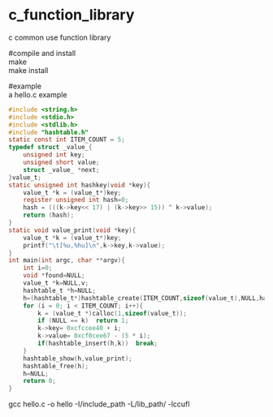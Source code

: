 # c_function_library  
c common use function library  
  
  
#compile and install  
make  
make install  
  
  
#example  
a hello.c example  
```c
#include <string.h>
#include <stdio.h>
#include <stdlib.h>
#include "hashtable.h"
static const int ITEM_COUNT = 5;
typedef struct _value_{
	unsigned int key;
	unsigned short value;
	struct _value_ *next;
}value_t;
static unsigned int hashkey(void *key){
    value_t *k = (value_t*)key;
	register unsigned int hash=0;
    hash = (((k->key<< 17) | (k->key>> 15)) ^ k->value);
	return (hash);
}
static void value_print(void *key){
	value_t *k = (value_t*)key;
	printf("\t[%u,%hu]\n",k->key,k->value);
}
int main(int argc, char **argv){
	int i=0;
	void *found=NULL;
	value_t *k=NULL,v;
	hashtable_t *h=NULL;
	h=(hashtable_t*)hashtable_create(ITEM_COUNT,sizeof(value_t),NULL,hashkey,NULL);
	for (i = 0; i < ITEM_COUNT; i++){
		k = (value_t *)calloc(1,sizeof(value_t));
		if (NULL == k) 	return 1;
		k->key= 0xcfccee40 + i;
		k->value= 0xcf0cee67 - (5 * i);
		if(hashtable_insert(h,k))  break;	
	}
	hashtable_show(h,value_print);
	hashtable_free(h);
	h=NULL;
	return 0;	
}
```
gcc hello.c -o hello -I/include_path -L/lib_path/ -lccufl 

